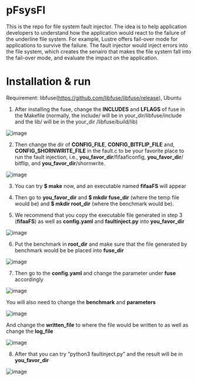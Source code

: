 # pFsysFI


This is the repo for file system fault injector. The idea is to help application developers to understand how the application would react to the failure of the underline file system. For example, Lustre offers fail-over mode for applications to survive the failure. The fault injector would inject errors into the file system, which creates the senairo that makes the file system fall into the fail-over mode, and evaluate the impact on the application.

# Installation & run
Requirement: libfuse(https://github.com/libfuse/libfuse/release), Ubuntu

1. After installing the fuse, change the **INCLUDES** and **LFLAGS** of fuse in the Makefile (normally, the include/ will be in your_dir/libfuse/include and the lib/ will be in the your_dir /libfuse/build/lib)

![image](https://user-images.githubusercontent.com/37393451/129422835-c1ce9014-0c8c-43bc-afc1-1700a96461e2.png)

2. Then change the dir of **CONFIG_FILE**, **CONFIG_BITFLIP_FILE** and, **CONFIG_SHORNWRITE_FILE** in the fault.c to be your favorite place to run the fault injection, i.e., **you_favor_dir**/fifaaficonfig, **you_favor_dir**/ bitflip, and **you_favor_dir**/shornwrite.

![image](https://user-images.githubusercontent.com/37393451/129422844-97d1653c-5cd8-427f-a29a-902585993b58.png)

3. You can try **$ make** now, and an executable named **fifaaFS** will appear

4. Then go to **you_favor_dir** and **$ mkdir fuse_dir** (where the temp file would be) and **$ mkdir root_dir** (where the benchmark would be).

5. We recommend that you copy the executable file generated in step 3 (**fifaaFS**) as well as **config.yaml** and **faultinject.py** into **you_favor_dir**

![image](https://user-images.githubusercontent.com/37393451/129422863-f4d8ddbe-c1ce-4f91-afa6-dbaa5b051773.png)

6. Put the benchmark in **root_dir** and make sure that the file generated by benchmark would be be placed into **fuse_dir**

![image](https://user-images.githubusercontent.com/37393451/129429435-3bbb801b-0944-4faa-b8f6-2d04f10012cc.png)

7. Then go to the **config.yaml** and change the parameter under **fuse** accordingly 

![image](https://user-images.githubusercontent.com/37393451/129429441-4475a3f9-eadc-4fda-83ae-0040e0c2bf6b.png)

You will also need to change the **benchmark** and **parameters** 

![image](https://user-images.githubusercontent.com/37393451/129429455-07eb25f4-a2a3-4a2c-93d7-8e4eeddf85db.png)

And change the **written_file** to where the file would be written to as well as change the **log_file**

![image](https://user-images.githubusercontent.com/37393451/129429474-abbbe48b-54aa-43c4-a84a-46ac93c075b6.png)

8. After that you can try “python3 faultinject.py” and the result will be in **you_favor_dir**

![image](https://user-images.githubusercontent.com/37393451/129429481-5130c7c6-adbf-4932-aac6-606be50e7de1.png)


